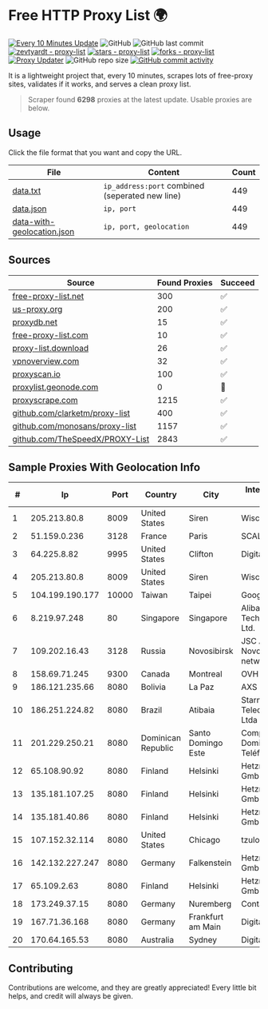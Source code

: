 
# Free HTTP Proxy List 🌍

[![Every 10 Minutes Update](https://github.com/mertguvencli/http-proxy-list/actions/workflows/main.yml/badge.svg?branch=main)](https://github.com/mertguvencli/http-proxy-list/actions/workflows/main.yml)
![GitHub](https://img.shields.io/github/license/mertguvencli/http-proxy-list)
![GitHub last commit](https://img.shields.io/github/last-commit/mertguvencli/http-proxy-list)
[![zevtyardt - proxy-list](https://img.shields.io/static/v1?label=zevtyardt&message=proxy-list&color=blue&logo=github)](https://github.com/zevtyardt/proxy-list "Go to GitHub repo")
[![stars - proxy-list](https://img.shields.io/github/stars/zevtyardt/proxy-list?style=social)](https://github.com/zevtyardt/proxy-list)
[![forks - proxy-list](https://img.shields.io/github/forks/zevtyardt/proxy-list?style=social)](https://github.com/zevtyardt/proxy-list)
[![Proxy Updater](https://github.com/zevtyardt/proxy-list/workflows/Proxy%20Updater/badge.svg)](https://github.com/zevtyardt/proxy-list/actions?query=workflow:"Proxy+Updater")
![GitHub repo size](https://img.shields.io/github/repo-size/zevtyardt/proxy-list)
[![GitHub commit activity](https://img.shields.io/github/commit-activity/m/zevtyardt/proxy-list?logo=commits)](https://github.com/zevtyardt/proxy-list/commits/main)

It is a lightweight project that, every 10 minutes, scrapes lots of free-proxy sites, validates if it works, and serves a clean proxy list.

> Scraper found **6298** proxies at the latest update. Usable proxies are below.

## Usage

Click the file format that you want and copy the URL.

|File|Content|Count|
|----|-------|-----|
|[data.txt](https://raw.githubusercontent.com/mertguvencli/http-proxy-list/main/proxy-list/data.txt)|`ip_address:port` combined (seperated new line)|449|
|[data.json](https://raw.githubusercontent.com/mertguvencli/http-proxy-list/main/proxy-list/data.json)|`ip, port`|449|
|[data-with-geolocation.json](https://raw.githubusercontent.com/mertguvencli/http-proxy-list/main/proxy-list/data-with-geolocation.json)|`ip, port, geolocation`|449|

## Sources

|Source|Found Proxies|Succeed|
|------|-------------|-------|
|[free-proxy-list.net](https://free-proxy-list.net)|300|✅|
|[us-proxy.org](https://www.us-proxy.org)|200|✅|
|[proxydb.net](http://proxydb.net)|15|✅|
|[free-proxy-list.com](https://free-proxy-list.com/?page=&port=&type%5B%5D=http&type%5B%5D=https&up_time=0&search=Search)|10|✅|
|[proxy-list.download](https://www.proxy-list.download/HTTP)|26|✅|
|[vpnoverview.com](https://vpnoverview.com/privacy/anonymous-browsing/free-proxy-servers)|32|✅|
|[proxyscan.io](https://www.proxyscan.io)|100|✅|
|[proxylist.geonode.com](https://proxylist.geonode.com/api/proxy-list?limit=300&page=1&sort_by=lastChecked&sort_type=desc&protocols=http,https)|0|🚫|
|[proxyscrape.com](https://api.proxyscrape.com/v2/?request=displayproxies&protocol=http&timeout=10000&country=all&ssl=all&anonymity=all)|1215|✅|
|[github.com/clarketm/proxy-list](https://raw.githubusercontent.com/clarketm/proxy-list/master/proxy-list-raw.txt)|400|✅|
|[github.com/monosans/proxy-list](https://raw.githubusercontent.com/monosans/proxy-list/main/proxies/http.txt)|1157|✅|
|[github.com/TheSpeedX/PROXY-List](https://raw.githubusercontent.com/TheSpeedX/PROXY-List/master/http.txt)|2843|✅|


## Sample Proxies With Geolocation Info

|#|Ip|Port|Country|City|Internet Service Provider|
|-|--|----|-------|----|-------------------------|
|1|205.213.80.8|8009|United States|Siren|WiscNet|
|2|51.159.0.236|3128|France|Paris|SCALEWAY|
|3|64.225.8.82|9995|United States|Clifton|DigitalOcean, LLC|
|4|205.213.80.8|8009|United States|Siren|WiscNet|
|5|104.199.190.177|10000|Taiwan|Taipei|Google LLC|
|6|8.219.97.248|80|Singapore|Singapore|Alibaba (US) Technology Co., Ltd.|
|7|109.202.16.43|3128|Russia|Novosibirsk|JSC Avantel. Novosibirsk network|
|8|158.69.71.245|9300|Canada|Montreal|OVH SAS|
|9|186.121.235.66|8080|Bolivia|La Paz|AXS Bolivia S. A.|
|10|186.251.224.82|8080|Brazil|Atibaia|Starnet Telecomunicacoes Ltda|
|11|201.229.250.21|8080|Dominican Republic|Santo Domingo Este|Compañía Dominicana de Teléfonos S. A.|
|12|65.108.90.92|8080|Finland|Helsinki|Hetzner Online GmbH|
|13|135.181.107.25|8080|Finland|Helsinki|Hetzner Online GmbH|
|14|135.181.40.86|8080|Finland|Helsinki|Hetzner Online GmbH|
|15|107.152.32.114|8080|United States|Chicago|tzulo, inc.|
|16|142.132.227.247|8080|Germany|Falkenstein|Hetzner Online GmbH|
|17|65.109.2.63|8080|Finland|Helsinki|Hetzner Online GmbH|
|18|173.249.37.15|8080|Germany|Nuremberg|Contabo GmbH|
|19|167.71.36.168|8080|Germany|Frankfurt am Main|DigitalOcean, LLC|
|20|170.64.165.53|8080|Australia|Sydney|DigitalOcean, LLC|



## Contributing

Contributions are welcome, and they are greatly appreciated! Every
little bit helps, and credit will always be given.

